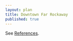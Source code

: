 ```yaml
---
layout: plan
title: Downtown Far Rockaway
published: true
---
```



See [References](http://www.urbanreviewer.org/#page=references.html).
